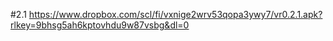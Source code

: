 #2.1
https://www.dropbox.com/scl/fi/vxnige2wrv53qopa3ywy7/vr0.2.1.apk?rlkey=9bhsg5ah6kptovhdu9w87vsbg&dl=0
